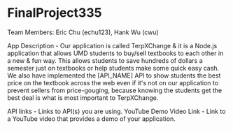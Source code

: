 # FinalProject335


Team Members: Eric Chu (echu123), Hank Wu (cwu)

App Description - Our application is called TerpXChange & it is a Node.js
application that allows UMD students to buy/sell textbooks to each other in
a new & fun way. This allows students to save hundreds of dollars a semester
just on textbooks or help students make some quick easy cash. We also have 
implemented the [API_NAME] API to show students the best price on the textbook 
across the web even if it's not on our application to prevent sellers from 
price-gouging, because knowing the students get the best deal is what is 
most important to TerpXChange. 



API links - Links to API(s) you are using.
YouTube Demo Video Link - Link to a YouTube video that provides a demo of your application.
